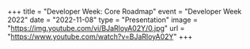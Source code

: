 +++
title = "Developer Week: Core Roadmap"
event = "Developer Week 2022"
date = "2022-11-08"
type = "Presentation"
image = "https://img.youtube.com/vi/BJaRloyA02Y/0.jpg"
url = "https://www.youtube.com/watch?v=BJaRloyA02Y"
+++